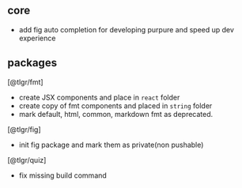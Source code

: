 ## core

- add fig auto completion for developing purpure and speed up dev experience

## packages

[@tlgr/fmt]

- create JSX components and place in `react` folder
- create copy of fmt components and placed in `string` folder
- mark default, html, common, markdown fmt as deprecated.

[@tlgr/fig]

- init fig package and mark them as private(non pushable)

[@tlgr/quiz]

- fix missing build command
